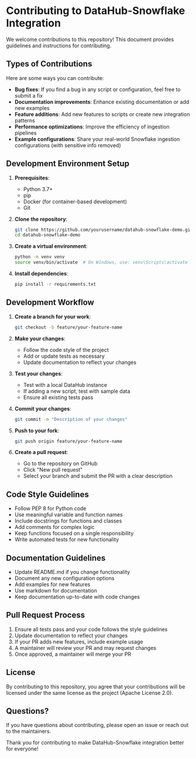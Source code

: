 # Contributing to DataHub-Snowflake Integration

We welcome contributions to this repository! This document provides guidelines and instructions for contributing.

## Types of Contributions

Here are some ways you can contribute:

- **Bug fixes**: If you find a bug in any script or configuration, feel free to submit a fix
- **Documentation improvements**: Enhance existing documentation or add new examples
- **Feature additions**: Add new features to scripts or create new integration patterns
- **Performance optimizations**: Improve the efficiency of ingestion pipelines
- **Example configurations**: Share your real-world Snowflake ingestion configurations (with sensitive info removed)

## Development Environment Setup

1. **Prerequisites**:
   - Python 3.7+
   - pip
   - Docker (for container-based development)
   - Git

2. **Clone the repository**:
   ```bash
   git clone https://github.com/yourusername/datahub-snowflake-demo.git
   cd datahub-snowflake-demo
   ```

3. **Create a virtual environment**:
   ```bash
   python -m venv venv
   source venv/bin/activate  # On Windows, use: venv\Scripts\activate
   ```

4. **Install dependencies**:
   ```bash
   pip install -r requirements.txt
   ```

## Development Workflow

1. **Create a branch for your work**:
   ```bash
   git checkout -b feature/your-feature-name
   ```

2. **Make your changes**:
   - Follow the code style of the project
   - Add or update tests as necessary
   - Update documentation to reflect your changes

3. **Test your changes**:
   - Test with a local DataHub instance
   - If adding a new script, test with sample data
   - Ensure all existing tests pass

4. **Commit your changes**:
   ```bash
   git commit -m "Description of your changes"
   ```

5. **Push to your fork**:
   ```bash
   git push origin feature/your-feature-name
   ```

6. **Create a pull request**:
   - Go to the repository on GitHub
   - Click "New pull request"
   - Select your branch and submit the PR with a clear description

## Code Style Guidelines

- Follow PEP 8 for Python code
- Use meaningful variable and function names
- Include docstrings for functions and classes
- Add comments for complex logic
- Keep functions focused on a single responsibility
- Write automated tests for new functionality

## Documentation Guidelines

- Update README.md if you change functionality
- Document any new configuration options
- Add examples for new features
- Use markdown for documentation
- Keep documentation up-to-date with code changes

## Pull Request Process

1. Ensure all tests pass and your code follows the style guidelines
2. Update documentation to reflect your changes
3. If your PR adds new features, include example usage
4. A maintainer will review your PR and may request changes
5. Once approved, a maintainer will merge your PR

## License

By contributing to this repository, you agree that your contributions will be licensed under the same license as the project (Apache License 2.0).

## Questions?

If you have questions about contributing, please open an issue or reach out to the maintainers.

Thank you for contributing to make DataHub-Snowflake integration better for everyone!